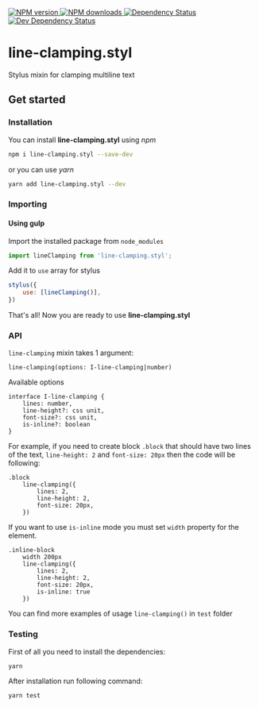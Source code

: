 [![NPM version](https://img.shields.io/npm/v/line-clamping.styl.svg) ](https://npmjs.org/package/line-clamping.styl "View this project on NPM") [ ![NPM downloads](https://img.shields.io/npm/dm/line-clamping.styl.svg) ](https://npmjs.org/package/line-clamping.styl "View this project on NPM") [ ![Dependency Status](https://img.shields.io/david/zinoroman/LineClamping.styl.svg) ](https://david-dm.org/zinoroman/LineClamping.styl "View the status of this project's dependencies on DavidDM") [ ![Dev Dependency Status](https://img.shields.io/david/dev/zinoroman/LineClamping.styl.svg)](https://david-dm.org/zinoroman/LineClamping.styl#info=devDependencies "View the status of this project's development dependencies on DavidDM")

# line-clamping.styl
Stylus mixin for clamping multiline text

## Get started

### Installation

You can install **line-clamping.styl** using *npm*

```bash
npm i line-clamping.styl --save-dev
```

or you can use *yarn*

```bash
yarn add line-clamping.styl --dev
```

### Importing

#### Using gulp

Import the installed package from `node_modules`

```javascript
import lineClamping from 'line-clamping.styl';
```

Add it to `use` array for stylus

```javascript
stylus({
    use: [lineClamping()],
})
```

That's all! Now you are ready to use **line-clamping.styl**

### API

`line-clamping` mixin takes 1 argument:

```stylus
line-clamping(options: I-line-clamping|number)
```

Available options

```stylus
interface I-line-clamping {
    lines: number, 
    line-height?: css unit, 
    font-size?: css unit, 
    is-inline?: boolean
}
```

For example, if you need to create block `.block` that should have two lines of the text, `line-height: 2` and `font-size: 20px` then the code will be following:

```stylus
.block
    line-clamping({
        lines: 2, 
        line-height: 2, 
        font-size: 20px,
    })
```

If you want to use `is-inline` mode you must set `width` property for the element.

```stylus
.inline-block
    width 200px
    line-clamping({
        lines: 2, 
        line-height: 2, 
        font-size: 20px,
        is-inline: true
    })
```

You can find more examples of usage `line-clamping()` in `test` folder

### Testing

First of all you need to install the dependencies:

```bash
yarn
```

After installation run following command:

```bash
yarn test
```
